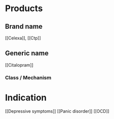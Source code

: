 # Products

## Brand name
[[Celexa]], [[Ctp]]

## Generic name
[[Citalopram]]

### Class / Mechanism

# Indication
[[Depressive symptoms]]
[[Panic disorder]]
[[OCD]]